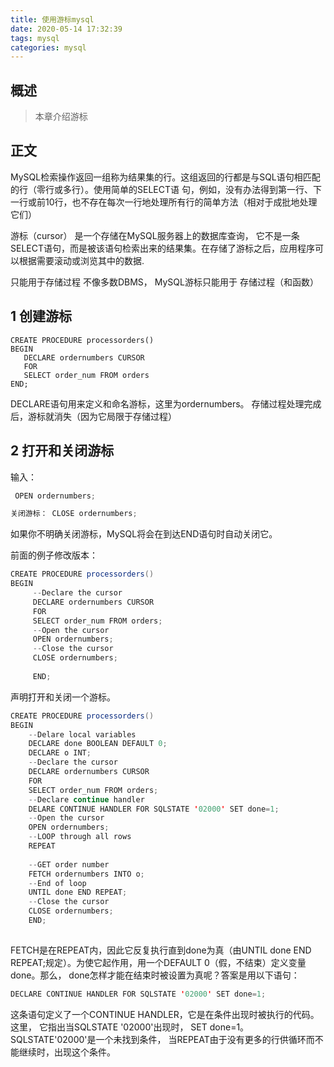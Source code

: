 ```yaml
---
title: 使用游标mysql
date: 2020-05-14 17:32:39
tags: mysql
categories: mysql
---
```


## 概述

> 本章介绍游标

<!--more-->

## 正文

 MySQL检索操作返回一组称为结果集的行。这组返回的行都是与SQL语句相匹配的行（零行或多行）。使用简单的SELECT语
句，例如，没有办法得到第一行、下一行或前10行，也不存在每次一行地处理所有行的简单方法（相对于成批地处理它们）  

游标（cursor） 是一个存储在MySQL服务器上的数据库查询，
它不是一条SELECT语句，而是被该语句检索出来的结果集。在存储了游标之后，应用程序可以根据需要滚动或浏览其中的数据.  

只能用于存储过程 不像多数DBMS， MySQL游标只能用于
存储过程（和函数）  

## 1 创建游标

```
CREATE PROCEDURE processorders()
BEGIN 
   DECLARE ordernumbers CURSOR
   FOR
   SELECT order_num FROM orders
END;
```

DECLARE语句用来定义和命名游标，这里为ordernumbers。 存储过程处理完成后，游标就消失（因为它局限于存储过程）  

## 2 打开和关闭游标  

输入：

```java
 OPEN ordernumbers;
```

```java
关闭游标： CLOSE ordernumbers;
```

如果你不明确关闭游标，MySQL将会在到达END语句时自动关闭它。

前面的例子修改版本：

```java
CREATE PROCEDURE processorders()
BEGIN
     --Declare the cursor
     DECLARE ordernumbers CURSOR
     FOR
     SELECT order_num FROM orders;
     --Open the cursor
     OPEN ordernumbers;
     --Close the cursor
     CLOSE ordernumbers;
     
     END;
```

声明打开和关闭一个游标。

```java
CREATE PROCEDURE processorders()
BEGIN
    --Delare local variables
    DECLARE done BOOLEAN DEFAULT 0;
    DECLARE o INT;
    --Declare the cursor
    DECLARE ordernumbers CURSOR
    FOR
    SELECT order_num FROM orders;
    --Declare continue handler
    DELARE CONTINUE HANDLER FOR SQLSTATE '02000' SET done=1;
    --Open the cursor
    OPEN ordernumbers;
    --LOOP through all rows
    REPEAT
    
    --GET order number
    FETCH ordernumbers INTO o;
    --End of loop
    UNTIL done END REPEAT;
    --Close the cursor
    CLOSE ordernumbers;
    END;
    
```

FETCH是在REPEAT内，因此它反复执行直到done为真（由UNTIL
done END REPEAT;规定）。为使它起作用，用一个DEFAULT 0（假，不结束）定义变量done。那么， done怎样才能在结束时被设置为真呢？答案是用以下语句：  

```java
DECLARE CONTINUE HANDLER FOR SQLSTATE '02000' SET done=1;
```

这条语句定义了一个CONTINUE HANDLER，它是在条件出现时被执行的代码。这里， 它指出当SQLSTATE '02000'出现时， SET done=1。SQLSTATE'02000'是一个未找到条件， 当REPEAT由于没有更多的行供循环而不能继续时，出现这个条件。  